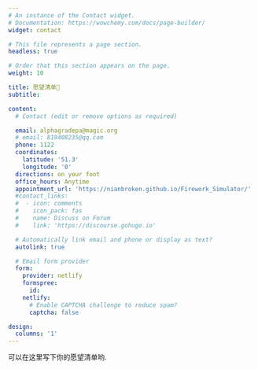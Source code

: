 ```yaml
---
# An instance of the Contact widget.
# Documentation: https://wowchemy.com/docs/page-builder/
widget: contact

# This file represents a page section.
headless: true

# Order that this section appears on the page.
weight: 10

title: 愿望清单🧾
subtitle:

content:
  # Contact (edit or remove options as required)

  email: alphagradepa@magic.org
  # email: 819408235@qq.com
  phone: 1122
  coordinates:
    latitude: '51.3'
    longitude: '0'
  directions: on your foot
  office_hours: Anytime
  appointment_url: 'https://nianbroken.github.io/Firework_Simulator/'
  #contact_links:
  #  - icon: comments
  #    icon_pack: fas
  #    name: Discuss on Forum
  #    link: 'https://discourse.gohugo.io'

  # Automatically link email and phone or display as text?
  autolink: true

  # Email form provider
  form:
    provider: netlify
    formspree:
      id:
    netlify:
      # Enable CAPTCHA challenge to reduce spam?
      captcha: false

design:
  columns: '1'
---
```


可以在这里写下你的愿望清单哟.
